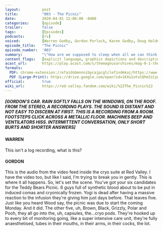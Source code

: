 ```yaml
---
layout:          post
title:           "003 - The Picnic"
date:            2020-04-01 12:00:00 -0400
categories:      [episode]
trailer:         false
tags:            [Episodes]
podcasts:        [rv]
voiced:          [Warren Godby, Gordon Porlock, Karen Godby, Doug Holder, Switchboard 1, Tracy, Switchboard 2, Bio Science, Jenni, Voicemail]
episode_title:   "The Picnic"
episode_number:  '003'
summary:         "\"How are we supposed to sleep when all we can think about is waking someone up?"
content_flags:   [explicit language, graphics depictions and descriptions of extreme medical procedures resulting in multiple deaths, traumatic reactions to liquified human remains, severing and shattering of frozen human arm, protracted choking/struggling of patient in distress, life saving attempts, vomiting noises, abandoning of dying patient in pain, anguish/screaming for help]
acast_url:       https://play.acast.com/s/themagnusarchives/mag-0-1-the-magnus-archives-seed
formats: 
  PDF: chrome-extension://efaidnbmnnnibpcajpcglclefindmkaj/https://www.redvalleypod.com/uploads/1/3/0/2/130220429/rv_s01e03_-_transcript.pdf
  PDF (Large-Print): https://drive.google.com/open?id=1KXu1otvCQhm3iCywMoCS7nKVz0ZS-yZx
official:        true
wiki_url:        https://red-valley.fandom.com/wiki/%22The_Picnic%22
---
```

##### [GORDON'S CAR. RAIN SOFTLY FALLS ON THE WINDOWS, ON THE ROOF. FROM THE STEREO, A RECORDING PLAYS. THE SOUND IS DISTANT AND NOT EASY TO DISCERN AT FIRST. THIS IS A RECORDING FROM A ROOM. FOOTSTEPS CLICK ACROSS A METALLIC FLOOR. MACHINES BEEP AND VENTILATORS HISS. INTERMITTENT CONVERSATION, ONLY SHORT BURTS AND SHORTER ANSWERS]

#### WARREN

This isn't a log recording, what is this? 

#### GORDON

This is the audio from the video feed inside the cryo suite at Red Valley. I have the video too, but like I said, I'm trying to break you in gently. This is where it all happens. So, let's set the scene. You've got your six candidates for the Teddy Bears Picnic. 6 guys full of synthetic blood about to be put in induced comas and cryonically frozen. Yogi is dead after having a massive reaction to the infusion they're giving him just days before. That leaves five. Just like you heard Wood say, the picnic was due to start the coming Monday. And it did. The other five, uh, Brown, Black, Grizzly, Polar and Pooh, they all go into the, uh, capsules, the...cryo pods. They're hooked up to every bit of monitoring going, like a super intensive care unit, they're fully anaesthetised, tubes in their mouths, in their arms, in their cocks, the lot. 
